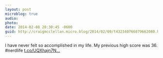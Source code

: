```yaml
---
layout: post
microblog: true
audio: 
photo: 
date: 2014-02-08 20:30:45 -0600
guid: http://craigmcclellan.micro.blog/2014/02/09/t432340766879662080.html
---
```

I have never felt so accomplished in my life. My previous high score was 36. #nerdlife [t.co/UQXhajn7N...](http://t.co/UQXhajn7NW)
